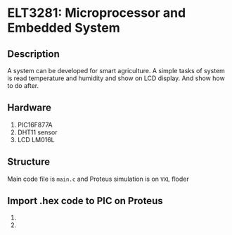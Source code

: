 # ELT3281: Microprocessor and Embedded System
## Description
A system can be developed for smart agriculture. A simple tasks of system is read temperature and humidity and show on LCD display. And show how to do after.

## Hardware
1. PIC16F877A
2. DHT11 sensor
3. LCD LM016L

## Structure
Main code file is ```main.c``` and Proteus simulation is on ```VXL``` floder

## Import .hex code to PIC on Proteus
1. 
2. 
